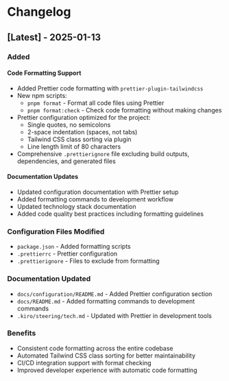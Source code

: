 # Changelog

## [Latest] - 2025-01-13

### Added

#### Code Formatting Support

- Added Prettier code formatting with `prettier-plugin-tailwindcss`
- New npm scripts:
  - `pnpm format` - Format all code files using Prettier
  - `pnpm format:check` - Check code formatting without making changes
- Prettier configuration optimized for the project:
  - Single quotes, no semicolons
  - 2-space indentation (spaces, not tabs)
  - Tailwind CSS class sorting via plugin
  - Line length limit of 80 characters
- Comprehensive `.prettierignore` file excluding build outputs, dependencies, and generated files

#### Documentation Updates

- Updated configuration documentation with Prettier setup
- Added formatting commands to development workflow
- Updated technology stack documentation
- Added code quality best practices including formatting guidelines

### Configuration Files Modified

- `package.json` - Added formatting scripts
- `.prettierrc` - Prettier configuration
- `.prettierignore` - Files to exclude from formatting

### Documentation Updated

- `docs/configuration/README.md` - Added Prettier configuration section
- `docs/README.md` - Added formatting commands to development commands
- `.kiro/steering/tech.md` - Updated with Prettier in development tools

### Benefits

- Consistent code formatting across the entire codebase
- Automated Tailwind CSS class sorting for better maintainability
- CI/CD integration support with format checking
- Improved developer experience with automatic code formatting

